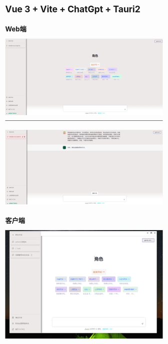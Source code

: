 # Vue 3 + Vite + ChatGpt + Tauri2


## Web端
![img.png](md/img.png)

---

![img_1.png](md/img_1.png)
---
## 客户端
![img.png](md/img_client.png)